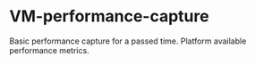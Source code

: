 # VM-performance-capture
Basic performance capture for a passed time. Platform available performance metrics.
